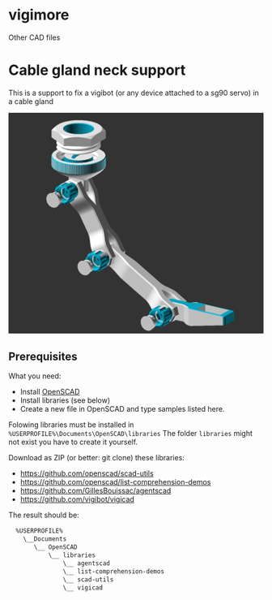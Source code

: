 # vigimore

Other CAD files

# Cable gland neck support

This is a support to fix a vigibot (or any device attached to a sg90 servo) in a cable gland

![Cable Gland Neck support](https://github.com/vigibot/vigimore/blob/master/png/cable-gland-neck.png)

## Prerequisites

What you need:
  * Install [OpenSCAD](https://www.openscad.org/)
  * Install libraries (see below)
  * Create a new file in OpenSCAD and type samples listed here.

Folowing libraries must be installed in `%USERPROFILE%\Documents\OpenSCAD\libraries`
The folder `libraries` might not exist you have to create it yourself.

Download as ZIP (or better: git clone) these libraries:
  * https://github.com/openscad/scad-utils
  * https://github.com/openscad/list-comprehension-demos
  * https://github.com/GillesBouissac/agentscad
  * https://github.com/vigibot/vigicad

The result should be:

```
  %USERPROFILE%
    \__Documents
       \__ OpenSCAD
           \__ libraries
               \__ agentscad
               \__ list-comprehension-demos
               \__ scad-utils
               \__ vigicad
```



